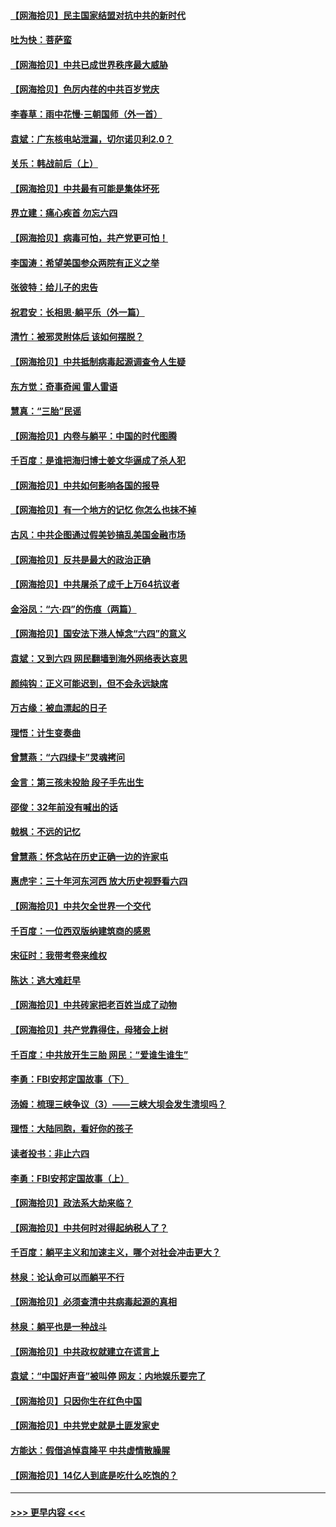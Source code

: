 #### [【网海拾贝】民主国家结盟对抗中共的新时代](../pages/nsc993/n13031717.md?t=06190902) 
#### [吐为快：菩萨蛮](../pages/nsc993/n13030033.md?t=06190902) 
#### [【网海拾贝】中共已成世界秩序最大威胁](../pages/nsc993/n13028138.md?t=06190902) 
#### [【网海拾贝】色厉内荏的中共百岁党庆](../pages/nsc993/n13025582.md?t=06190902) 
#### [李春草：雨中花慢‧三朝国师（外一首）](../pages/nsc993/n13025567.md?t=06190902) 
#### [袁斌：广东核电站泄漏，切尔诺贝利2.0？](../pages/nsc993/n13025475.md?t=06190902) 
#### [关乐：韩战前后（上）](../pages/nsc993/n13025387.md?t=06190902) 
#### [【网海拾贝】中共最有可能是集体坏死](../pages/nsc993/n13023101.md?t=06190902) 
#### [界立建：痛心疾首 勿忘六四](../pages/nsc993/n13022339.md?t=06190902) 
#### [【网海拾贝】病毒可怕，共产党更可怕！](../pages/nsc993/n13020728.md?t=06190902) 
#### [李国涛：希望美国参众两院有正义之举](../pages/nsc993/n13020674.md?t=06190902) 
#### [张彼特：给儿子的忠告](../pages/nsc993/n13018934.md?t=06190902) 
#### [祝君安：长相思‧躺平乐（外一篇）](../pages/nsc993/n13018923.md?t=06190902) 
#### [清竹：被邪灵附体后 该如何摆脱？](../pages/nsc993/n13018877.md?t=06190902) 
#### [【网海拾贝】中共抵制病毒起源调查令人生疑](../pages/nsc993/n13017785.md?t=06190902) 
#### [东方觉：奇事奇闻 雷人雷语](../pages/nsc993/n13017577.md?t=06190902) 
#### [慧真：“三胎”民谣](../pages/nsc993/n13017394.md?t=06190902) 
#### [【网海拾贝】内卷与躺平：中国的时代图腾](../pages/nsc993/n13016128.md?t=06190902) 
#### [千百度：是谁把海归博士姜文华逼成了杀人犯](../pages/nsc993/n13015218.md?t=06190902) 
#### [【网海拾贝】中共如何影响各国的报导](../pages/nsc993/n13012599.md?t=06190902) 
#### [【网海拾贝】有一个地方的记忆 你怎么也抹不掉](../pages/nsc993/n13009802.md?t=06190902) 
#### [古风：中共企图通过假美钞搞乱美国金融市场](../pages/nsc993/n13009626.md?t=06190902) 
#### [【网海拾贝】反共是最大的政治正确](../pages/nsc993/n13007051.md?t=06190902) 
#### [【网海拾贝】中共屠杀了成千上万64抗议者](../pages/nsc993/n13002713.md?t=06190902) 
#### [金浴凤：“六·四”的伤痕（两篇）](../pages/nsc993/n13001719.md?t=06190902) 
#### [【网海拾贝】国安法下港人悼念“六四”的意义](../pages/nsc993/n13001039.md?t=06190902) 
#### [袁斌：又到六四 网民翻墙到海外网络表达哀思](../pages/nsc993/n13000995.md?t=06190902) 
#### [颜纯钩：正义可能迟到，但不会永远缺席](../pages/nsc993/n13000920.md?t=06190902) 
#### [万古缘：被血漂起的日子](../pages/nsc993/n13000914.md?t=06190902) 
#### [理悟：计生变奏曲](../pages/nsc993/n13000414.md?t=06190902) 
#### [曾慧燕：“六四绿卡”灵魂拷问](../pages/nsc993/n13000277.md?t=06190902) 
#### [金言：第三孩未投胎 段子手先出生](../pages/nsc993/n13000215.md?t=06190902) 
#### [邵俊：32年前没有喊出的话](../pages/nsc993/n13000181.md?t=06190902) 
#### [戟枫：不远的记忆](../pages/nsc993/n13000121.md?t=06190902) 
#### [曾慧燕：怀念站在历史正确一边的许家屯](../pages/nsc993/n13000073.md?t=06190902) 
#### [惠虎宇：三十年河东河西 放大历史视野看六四](../pages/nsc993/n13000018.md?t=06190902) 
#### [【网海拾贝】中共欠全世界一个交代](../pages/nsc993/n12998706.md?t=06190902) 
#### [千百度：一位西双版纳建筑商的感恩](../pages/nsc993/n12998487.md?t=06190902) 
#### [宋征时：我带考卷来维权](../pages/nsc993/n12994088.md?t=06190902) 
#### [陈达：逃大难赶早](../pages/nsc993/n12993569.md?t=06190902) 
#### [【网海拾贝】中共砖家把老百姓当成了动物](../pages/nsc993/n12993483.md?t=06190902) 
#### [【网海拾贝】共产党靠得住，母猪会上树](../pages/nsc993/n12990730.md?t=06190902) 
#### [千百度：中共放开生三胎 网民：“爱谁生谁生”](../pages/nsc993/n12990644.md?t=06190902) 
#### [李勇：FBI安邦定国故事（下）](../pages/nsc993/n12987854.md?t=06190902) 
#### [汤姆：梳理三峡争议（3）——三峡大坝会发生溃坝吗？](../pages/nsc993/n12989806.md?t=06190902) 
#### [理悟：大陆同胞，看好你的孩子](../pages/nsc993/n12989778.md?t=06190902) 
#### [读者投书：非止六四](../pages/nsc993/n12989673.md?t=06190902) 
#### [李勇：FBI安邦定国故事（上）](../pages/nsc993/n12987749.md?t=06190902) 
#### [【网海拾贝】政法系大劫来临？](../pages/nsc993/n12987596.md?t=06190902) 
#### [【网海拾贝】中共何时对得起纳税人了？](../pages/nsc993/n12985578.md?t=06190902) 
#### [千百度：躺平主义和加速主义，哪个对社会冲击更大？](../pages/nsc993/n12985512.md?t=06190902) 
#### [林泉：论认命可以而躺平不行](../pages/nsc993/n12985505.md?t=06190902) 
#### [【网海拾贝】必须查清中共病毒起源的真相](../pages/nsc993/n12984276.md?t=06190902) 
#### [林泉：躺平也是一种战斗](../pages/nsc993/n12984194.md?t=06190902) 
#### [【网海拾贝】中共政权就建立在谎言上](../pages/nsc993/n12981880.md?t=06190902) 
#### [袁斌：“中国好声音”被叫停 网友：内地娱乐要完了](../pages/nsc993/n12981826.md?t=06190902) 
#### [【网海拾贝】只因你生在红色中国](../pages/nsc993/n12979096.md?t=06190902) 
#### [【网海拾贝】中共党史就是土匪发家史](../pages/nsc993/n12976478.md?t=06190902) 
#### [方能达：假借追悼袁隆平 中共虚情散臊腥](../pages/nsc993/n12976396.md?t=06190902) 
#### [【网海拾贝】14亿人到底是吃什么吃饱的？](../pages/nsc993/n12974125.md?t=06190902) 

----
#### [ >>> 更早内容 <<< ](../indexes/nsc993-earlier.md)
